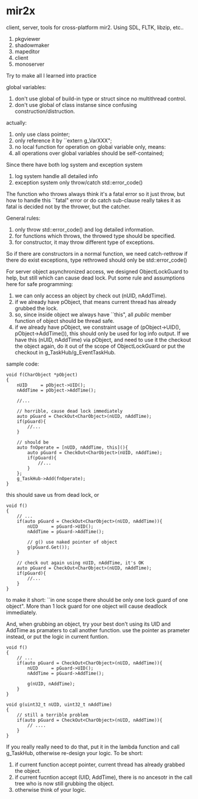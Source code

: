 # mir2x
client, server, tools for cross-platform mir2. Using SDL, FLTK, libzip, etc..

1. pkgviewer
2. shadowmaker
3. mapeditor
4. client
5. monoserver

Try to make all I learned into practice

global variables:

1. don't use global of build-in type or struct since no multithread control.
2. don't use global of class instanse since confusing construction/distruction.

actually:

1. only use class pointer;
2. only reference it by ``extern g_VarXXX";
3. no local function for operation on global variable only, means:
4. all operations over global variables should be self-contained;

Since there have both log system and exception system

1. log system handle all detailed info
2. exception system only throw/catch std::error_code()

The function who throws always think it's a fatal error so it just throw, but how to handle this ``fatal" error or do catch sub-clause really takes it as fatal is decided not by the thrower, but the catcher.

General rules:

1. only throw std::error_code() and log detailed information.
2. for functions which throws, the throwed type should be specified.
3. for constructor, it may throw different type of exceptions.

So if there are constructors in a normal function, we need catch-rethrow if there do exist exceptions, type rethrowed should only be std::error_code()

For server object asynchronized access, we designed ObjectLockGuard to help, but still which can cause dead lock. Put some rule and assumptions here for safe programming:

1. we can only access an object by check out (nUID, nAddTime).
2. if we already have pObject, that means current thread has already grubbed the lock.
3. so, since inside object we always have ``this", all *public* member function of object should be thread safe.
4. if we already have pObject, we constraint usage of (pObject->UID(), pObject->AddTime()), this should only be used for log info output. If we have this (nUID, nAddTime) via pObject, and need to use it the checkout the object again, do it out of the scope of ObjectLockGuard or put the checkout in g_TaskHub/g_EventTaskHub.

sample code:

    void f(CharObject *pObject)
    {
        nUID     = pObject->UID();
        nAddTime = pObject->AddTime();
    
        //...
    
        // horrible, cause dead lock immediately
        auto pGuard = CheckOut<CharObject>(nUID, nAddTime);
        if(pGuard){
            //...
        }
    
        // should be
        auto fnOperate = [nUID, nAddTime, this](){
            auto pGuard = CheckOut<CharObject>(nUID, nAddTime);
            if(pGuard){
                //...
            }
        };
        g_TaskHub->Add(fnOperate);
    }


this should save us from dead lock, or


    void f()
    {
        // ...
        if(auto pGuard = CheckOut<CharObject>(nUID, nAddTime)){
            nUID     = pGuard->UID();
            nAddTime = pGuard->AddTime();

            // g() use naked pointer of object
            g(pGuard.Get());
        }

        // check out again using nUID, nAddTime, it's OK
        auto pGuard = CheckOut<CharObject>(nUID, nAddTime);
        if(pGuard){
            //...
        }
    }

to make it short: ``in one scope there should be only one lock guard of one object". More than 1 lock guard for one object will cause deadlock immediately.

And, when grubbing an object, try your best don't using its UID and AddTime as pramaters to call another function. use the pointer as prameter instead, or put the logic in current funtion.

    void f()
    {
        // ...
        if(auto pGuard = CheckOut<CharObject>(nUID, nAddTime)){
            nUID     = pGuard->UID();
            nAddTime = pGuard->AddTime();
    
            g(nUID, nAddTime);
        }
    }
    
    void g(uint32_t nUID, uint32_t nAddTime)
    {
        // still a terrible problem
        if(auto pGuard = CheckOut<CharObject>(nUID, nAddTime)){
            // ....
        }
    }

If you really really need to do that, put it in the lambda function and call g_TaskHub, otherwise re-design your logic. To be short:

1. if current function accept pointer, current thread has already grabbed the object.
2. if current fucntion accept (UID, AddTime), there is no ancesotr in the call tree who is now still grubbing the object.
3. otherwise think of your logic.
